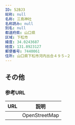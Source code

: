 ```yaml
---
ID: 52BJ3
総称: null
名称: 三島神社
名称読み: null
別名: null
都道府県: 山口県
区域: 下松市
緯度: 34.0243687
経度: 131.8923127
郵便番号: 7440061
住所: 山口県下松市河内出合４９５−２
---
```


## その他

### 参考URL

| URL | 説明          |
| --- | ------------- |
|     | OpenStreetMap |
